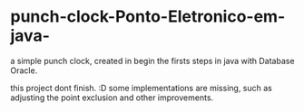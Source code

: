 # punch-clock-Ponto-Eletronico-em-java-
a simple punch clock, created in begin the firsts steps in java with Database Oracle.

this project dont finish. :D
some implementations are missing, such as adjusting the point exclusion and other improvements.
